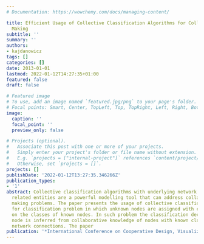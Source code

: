 ```yaml
---
# Documentation: https://wowchemy.com/docs/managing-content/

title: Efficient Usage of Collective Classification Algorithms for Collaborative Decision
  Making
subtitle: ''
summary: ''
authors:
- kajdanowicz
tags: []
categories: []
date: 2013-01-01
lastmod: 2022-01-12T14:27:35+01:00
featured: false
draft: false

# Featured image
# To use, add an image named `featured.jpg/png` to your page's folder.
# Focal points: Smart, Center, TopLeft, Top, TopRight, Left, Right, BottomLeft, Bottom, BottomRight.
image:
  caption: ''
  focal_point: ''
  preview_only: false

# Projects (optional).
#   Associate this post with one or more of your projects.
#   Simply enter your project's folder or file name without extension.
#   E.g. `projects = ["internal-project"]` references `content/project/deep-learning/index.md`.
#   Otherwise, set `projects = []`.
projects: []
publishDate: '2022-01-12T13:27:35.346266Z'
publication_types:
- '1'
abstract: Collective classification algorithms with underlying network structure of
  related entities are a powerful modelling tool that can address collaborative decision
  making problems. The paper presents the usage of collective classification algorithms
  for classification problem in which unknown nodes are assigned with classes based
  on the classes of known nodes. In such problem the classification decision for particular
  node is inferred from collaborative knowledge of nodes with known classes and underlying
  network connections. The paper
publication: '*International Conference on Cooperative Design, Visualization and Engineering*'
---
```

